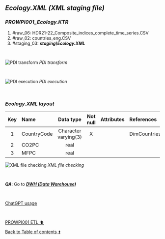 ## **_Ecology.XML (XML staging file)_**

### **_PROWPI001\_Ecology.KTR_**
1. #raw_06: HDR21-22_Composite_indices_complete_time_series.CSV
2. #raw_02: countries_eng.CSV
3. #staging_03: **_staging\Ecology.XML_**

<p><br></p> 

![PDI transform](https://i.imgur.com/ROtuoqS.png)
_PDI transform_

<p><br></p> 

![PDI execution](https://i.imgur.com/xmuK1GA.png)
_PDI execution_

<p><br></p> 

### **_Ecology.XML layout_**

| Key | Name        | Data type            | Not null | Attributes | References   | Description | Metadata |
| :-: | :---------- | :------------------: | :------: | :--------- | :----------- | :---------- | :------- |
| 1   | CountryCode | Character varying(3) | X        |            | DimCountries | PK, FK      | m001     |
| 2   | CO2PC       | real                 |          |            |              |             | m008     |
| 3   | MFPC        | real                 |          |            |              |             | m009     |

![XML file checking](https://i.imgur.com/6HS55VU.png)
_XML file checking_

<p><br></p> 

**_QA_**: Go to **_[DWH (Data Warehouse)](dwh.md)_**

<p><br></p> 

[ChatGPT usage](../CHATGPT_USAGE.md)  

<p><br></p>

[PROWPI001 ETL :arrow_up:](prowpi001_etl.md)  

[Back to Table of contents :arrow_double_up:](../README.md)
